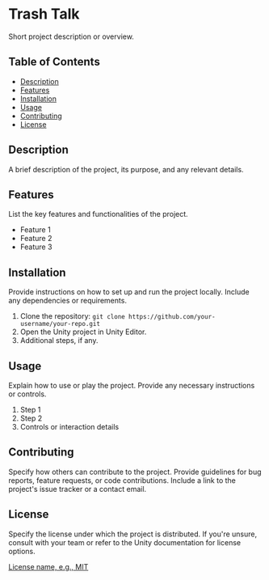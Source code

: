 # Trash Talk

Short project description or overview.

## Table of Contents

- [Description](#description)
- [Features](#features)
- [Installation](#installation)
- [Usage](#usage)
- [Contributing](#contributing)
- [License](#license)

## Description

A brief description of the project, its purpose, and any relevant details.

## Features

List the key features and functionalities of the project.

- Feature 1
- Feature 2
- Feature 3

## Installation

Provide instructions on how to set up and run the project locally. Include any dependencies or requirements.

1. Clone the repository: `git clone https://github.com/your-username/your-repo.git`
2. Open the Unity project in Unity Editor.
3. Additional steps, if any.

## Usage

Explain how to use or play the project. Provide any necessary instructions or controls.

1. Step 1
2. Step 2
3. Controls or interaction details

## Contributing

Specify how others can contribute to the project. Provide guidelines for bug reports, feature requests, or code contributions. Include a link to the project's issue tracker or a contact email.

## License

Specify the license under which the project is distributed. If you're unsure, consult with your team or refer to the Unity documentation for license options.

[License name, e.g., MIT](link-to-license-file)
